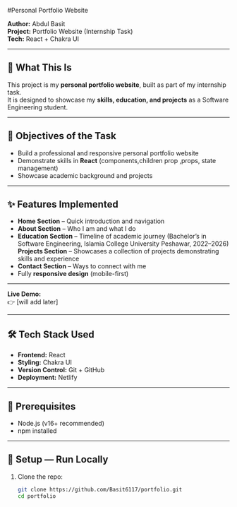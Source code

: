  #Personal Portfolio Website

**Author:** Abdul Basit  
**Project:** Portfolio Website (Internship Task)  
**Tech:** React + Chakra UI

---

## 📘 What This Is
This project is my **personal portfolio website**, built as part of my internship task.  
It is designed to showcase my **skills, education, and projects** as a Software Engineering student.

---

## 🎯 Objectives of the Task
- Build a professional and responsive personal portfolio website  
- Demonstrate skills in **React** (components,children prop ,props, state management)  
- Showcase academic background and projects
---

## ✨ Features Implemented
- **Home Section** – Quick introduction and navigation  
- **About Section** – Who I am and what I do  
- **Education Section** – Timeline of academic journey (Bachelor’s in Software Engineering, Islamia College University Peshawar, 2022–2026)  
**Projects Section** – Showcases a collection of projects demonstrating skills and  experience  
- **Contact Section** – Ways to connect with me  
- Fully **responsive design** (mobile-first)

---
 

**Live Demo:**  
👉 [will add later]

---

## 🛠 Tech Stack Used
- **Frontend:** React  
- **Styling:** Chakra UI  
- **Version Control:** Git + GitHub  
- **Deployment:** Netlify

---

## 🔑 Prerequisites
- Node.js (v16+ recommended)  
- npm installed  

---

## 🚀 Setup — Run Locally
1. Clone the repo:  
   ```bash
   git clone https://github.com/Basit6117/portfolio.git
   cd portfolio

